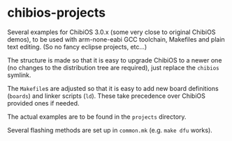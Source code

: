 # chibios-projects

Several examples for ChibiOS 3.0.x (some very close to original ChibiOS demos), to be used with arm-none-eabi GCC toolchain, Makefiles and plain text editing. (So no fancy eclipse projects, etc...)

The structure is made so that it is easy to upgrade ChibiOS to a newer one (no changes to the distribution tree are required), just replace the `chibios` symlink.

The `Makefile`s are adjusted so that it is easy to add new board definitions (`boards`) and linker scripts (`ld`). These take precedence over ChibiOS provided ones if needed.

The actual examples are to be found in the `projects` directory.

Several flashing methods are set up in `common.mk` (e.g. `make dfu` works).